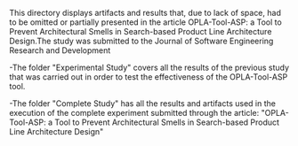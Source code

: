 This directory displays artifacts and results that, due to lack of space, had to be omitted or partially presented in the article OPLA-Tool-ASP: a Tool to Prevent Architectural Smells in Search-based Product Line Architecture Design.The study was submitted to the Journal of Software Engineering Research and Development

-The folder "Experimental Study" covers all the results of the previous study that was carried out in order to test the effectiveness of the OPLA-Tool-ASP tool.

-The folder "Complete Study" has all the results and artifacts used in the execution of the complete experiment submitted through the article: "OPLA-Tool-ASP: a Tool to Prevent Architectural Smells in Search-based Product Line Architecture Design"
